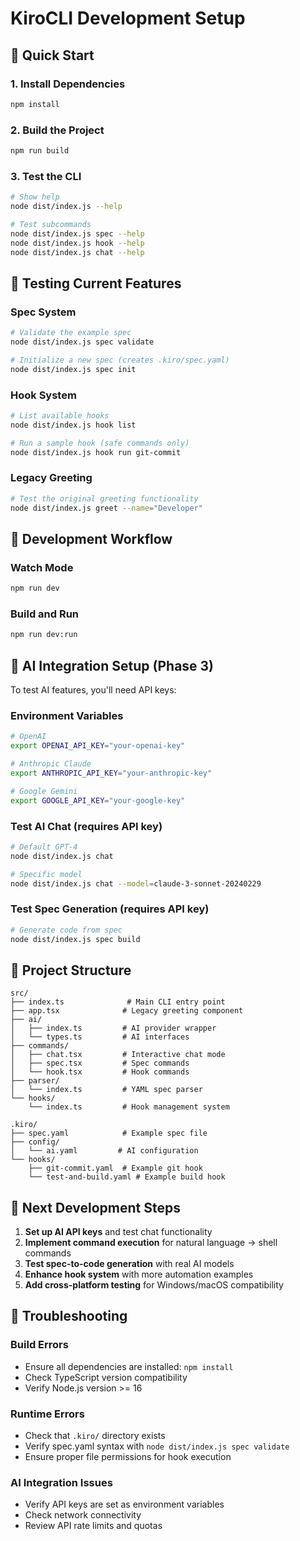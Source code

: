 # KiroCLI Development Setup

## 🚀 Quick Start

### 1. Install Dependencies

```bash
npm install
```

### 2. Build the Project

```bash
npm run build
```

### 3. Test the CLI

```bash
# Show help
node dist/index.js --help

# Test subcommands
node dist/index.js spec --help
node dist/index.js hook --help
node dist/index.js chat --help
```

## 🧪 Testing Current Features

### Spec System

```bash
# Validate the example spec
node dist/index.js spec validate

# Initialize a new spec (creates .kiro/spec.yaml)
node dist/index.js spec init
```

### Hook System

```bash
# List available hooks
node dist/index.js hook list

# Run a sample hook (safe commands only)
node dist/index.js hook run git-commit
```

### Legacy Greeting

```bash
# Test the original greeting functionality
node dist/index.js greet --name="Developer"
```

## 🔧 Development Workflow

### Watch Mode

```bash
npm run dev
```

### Build and Run

```bash
npm run dev:run
```

## 🤖 AI Integration Setup (Phase 3)

To test AI features, you'll need API keys:

### Environment Variables

```bash
# OpenAI
export OPENAI_API_KEY="your-openai-key"

# Anthropic Claude
export ANTHROPIC_API_KEY="your-anthropic-key"

# Google Gemini
export GOOGLE_API_KEY="your-google-key"
```

### Test AI Chat (requires API key)

```bash
# Default GPT-4
node dist/index.js chat

# Specific model
node dist/index.js chat --model=claude-3-sonnet-20240229
```

### Test Spec Generation (requires API key)

```bash
# Generate code from spec
node dist/index.js spec build
```

## 📁 Project Structure

```
src/
├── index.ts              # Main CLI entry point
├── app.tsx              # Legacy greeting component
├── ai/
│   ├── index.ts         # AI provider wrapper
│   └── types.ts         # AI interfaces
├── commands/
│   ├── chat.tsx         # Interactive chat mode
│   ├── spec.tsx         # Spec commands
│   └── hook.tsx         # Hook commands
├── parser/
│   └── index.ts         # YAML spec parser
└── hooks/
    └── index.ts         # Hook management system

.kiro/
├── spec.yaml            # Example spec file
├── config/
│   └── ai.yaml         # AI configuration
└── hooks/
    ├── git-commit.yaml  # Example git hook
    └── test-and-build.yaml # Example build hook
```

## 🎯 Next Development Steps

1. **Set up AI API keys** and test chat functionality
2. **Implement command execution** for natural language → shell commands
3. **Test spec-to-code generation** with real AI models
4. **Enhance hook system** with more automation examples
5. **Add cross-platform testing** for Windows/macOS compatibility

## 🐛 Troubleshooting

### Build Errors

- Ensure all dependencies are installed: `npm install`
- Check TypeScript version compatibility
- Verify Node.js version >= 16

### Runtime Errors

- Check that `.kiro/` directory exists
- Verify spec.yaml syntax with `node dist/index.js spec validate`
- Ensure proper file permissions for hook execution

### AI Integration Issues

- Verify API keys are set as environment variables
- Check network connectivity
- Review API rate limits and quotas

